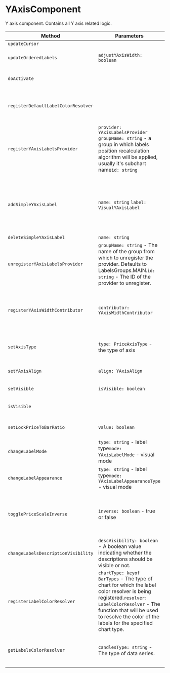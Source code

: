 # YAxisComponent
Y axis component. Contains all Y axis related logic.

|Method|Parameters|Returns|Description|
|---|---|---|---|
|`updateCursor`||`void`||
|`updateOrderedLabels`|`adjustYAxisWidth: boolean` |`void`|Updates labels visual appearance on canvas|
|`doActivate`||`void`|Calls the parent class's doActivate method|
|`registerDefaultLabelColorResolver`||`void`|Registers default label color resolvers for different chart types.|
|`registerYAxisLabelsProvider`|`provider: YAxisLabelsProvider` `groupName: string` - a group in which labels position recalculation algorithm will be applied, usually it's subchart name`id: string` |`string`|You can add a custom labels provider for additional labels on YAxis (like for drawings, symbol last price, studies, etc..)|
|`addSimpleYAxisLabel`|`name: string` `label: VisualYAxisLabel` |`void`|An easier way to manage custom y-axis labels, than y-axis labels providers. However, overlapping avoidance is not supported|
|`deleteSimpleYAxisLabel`|`name: string` |`void`||
|`unregisterYAxisLabelsProvider`|`groupName: string` - The name of the group from which to unregister the provider. Defaults to LabelsGroups.MAIN.`id: string` - The ID of the provider to unregister.|`string`|Unregister a Y axis labels provider from the specified group.|
|`registerYAxisWidthContributor`|`contributor: YAxisWidthContributor` |`void`|If custom pane has y-axis it has to register width contributor to correctly calculate overall y-axis width.|
|`setAxisType`|`type: PriceAxisType` - the type of axis|`void`|Sets the type of axis: percent, regular or logarithmic.|
|`setYAxisAlign`|`align: YAxisAlign` |`void`|Change YAxis position to left or to right|
|`setVisible`|`isVisible: boolean` |`void`|Controls visibility of the y-axis|
|`isVisible`||`boolean`|If visible, when you can see the y-axis on the chart|
|`setLockPriceToBarRatio`|`value: boolean` |`void`|Controls lockPriceToBarRatio of the y-axis|
|`changeLabelMode`|`type: string` - label type`mode: YAxisLabelMode` - visual mode|`void`|Changes the visual type of particular label.|
|`changeLabelAppearance`|`type: string` - label type`mode: YAxisLabelAppearanceType` - visual mode|`void`|Changes the visual type of particular label.|
|`togglePriceScaleInverse`|`inverse: boolean` - true or false|`void`|Sets the inverse price scale mode. Inverts Y axis vertically. Inversion also works for candles, drawings and overlay studies.|
|`changeLabelsDescriptionVisibility`|`descVisibility: boolean` - A boolean value indicating whether the descriptions should be visible or not.|`void`|Changes the visibility of the labels' descriptions.|
|`registerLabelColorResolver`|`chartType: keyof BarTypes` - The type of chart for which the label color resolver is being registered.`resolver: LabelColorResolver` - The function that will be used to resolve the color of the labels for the specified chart type.|`void`|Registers a label color resolver for a specific chart type.|
|`getLabelsColorResolver`|`candlesType: string` - The type of data series.|`LabelColorResolver`|Returns a function that resolves the color for a label based on the type of data series.|
